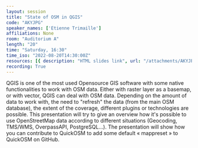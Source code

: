 ```yaml
---
layout: session
title: "State of OSM in QGIS"
code: "AKYJPG"
speaker_names: ['Etienne Trimaille']
affiliations: None
room: "Auditorium A"
length: "20"
time: "Saturday, 16:30"
time_iso: "2022-08-20T14:30:00Z"
resources: [{ description: "HTML slides link", url: "/attachments/AKYJPG_html-slides-link_2llYOYM.txt" },{ description: "PDF (without animations)", url: "/attachments/AKYJPG_2022-08-foss4g-osm-in-qgis_qSn2xWo.pdf" }]
recording: True
---
```


QGIS is one of the most used Opensource GIS software with some native functionalities to work with OSM data. Either with raster layer as a basemap, or with vector, QGIS can deal with OSM data. Depending on the amount of data to work with, the need to &#34;refresh&#34; the data (from the main OSM database), the extent of the coverage, different plugins or technologies are possible.
This presentation will try to give an overview how it's possible to use OpenStreetMap data according to different situations (Geocoding, TMS/WMS, OverpassAPI, PostgreSQL…). The presentation will show how you can contribute to QuickOSM to add some default « mappreset » to QuickOSM on GitHub.

